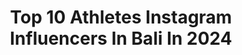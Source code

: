 ---
title: Top 10 Athletes Instagram Influencers In Bali In 2024
description: >-
  Find top athletes Instagram influencers in Bali in 2024. Most popular hashtags: #bali #indonesia #canggu #baliindonesia.
platform: Instagram
hits: 14
text_top: Analyze the best Instagram influencers on inBeat.
text_bottom: inBeat aggregates 14 Instagram influencers like this in Bali, Indonesia for you to connect with.
profiles:
  - username: "bobbyida"
    fullname: >-
      ⏩2Ninefit Indonesia⏪
    bio: >-
      Youtube 🇮🇩 2NINEFIT INDONESIA 🇮🇩 Model / Athlete / Content Creator ANS Performance Athlete Bali | Indonesia Inspire 🔥 | Motivate 🚀 | Transform 🔁
    location: "Indonesia"
    followers: 562616
    engagement: 168
    commentsToLikes: 0.040239
    id: ck5zkkpwyjno50i14s7rwxzhi
    verified: true
    hashtags: "#beratbadanideal, #tipsfitness, #turunbb, #makanandiet"
  - username: "toniwiththetats"
    fullname: >-
      Toni Mosche-Callahan
    bio: >-
      creatives head • photographer • trans athlete 22 • Bali 🔜 NYC/NJ taking L’s so you don’t have to x 🩶
    location: "Indonesia"
    followers: 10161
    engagement: 115
    commentsToLikes: 0.059238
    id: ck5c2gdqwx7i50i11r8a3o8a0
    verified: false
    hashtags: "#reels, #indonesia, #bali, #balifitness"
  - username: "lerby12"
    fullname: >-
      Lerby eliandry pong babu
    bio: >-
      Athlete Football player (striker) Bali united 🔴⚪⚫ Tuhan yesus memberkati🙏😇 👰 risma, @30r12 📩 DM for business
    location: "Indonesia"
    followers: 115154
    engagement: 255
    commentsToLikes: 0.010835
    id: ck5cedoi9ktto0i11nn2pyg97
    verified: false
    hashtags: "#bluetooth, #halamadrid, #familytime, #myfamily"
  - username: "taniarasidi"
    fullname: >-
      Tania Rasidi
    bio: >-
      You get served what you deserve Business: rasiditania@gmail.com 📍@pebasketkembar
    location: "Indonesia"
    followers: 8090
    engagement: 592
    commentsToLikes: 0.015753
    id: ck6tjfcq92lys0j71qmt351nb
    verified: false
    hashtags: "#generasitrading, #fbstrade, #twins, #copytrade"
  - username: "arlenws"
    fullname: >-
      Arie Febrian Hutajulu
    bio: >-
      @fortis.calisthenics Athlete @reebokindonesia Philippians 4 : 13 Calisthenics
    location: "Indonesia"
    followers: 10881
    engagement: 809
    commentsToLikes: 0.040693
    id: ck5hks2bkiyms0i11jpehatcy
    verified: false
    hashtags: "#fortiscalisthenics, #teammass, #teammuscletech, #teammuscletechindonesia"
  - username: "xtinmilan"
    fullname: >-
      Christin Wijaya
    bio: >-
      Triathlete | Ultra Endurance Athlete l i 🖤 sports (lg suka gunung) Mom of Milan & 5 of 🐱#xtinmilan @cannondale.id @wahoofitness.id @ @oakley
    location: "Indonesia"
    followers: 20879
    engagement: 166
    commentsToLikes: 0.097473
    id: ck5q87wwv4v2i0i11xfedvjy3
    verified: false
    hashtags: "#elevaterope, #mommystrong, #momlife, #mom"
  - username: "hijrah_bara"
    fullname: >-
      hijrah bara
    bio: >-
      - BA Of @beningsclinic_jakarta @bening__skincare -team @suplemenfitnesid & @sfidnfits Sponsored Athlete
    location: "Indonesia"
    followers: 144963
    engagement: 217
    commentsToLikes: 0.019418
    id: ckaounl5d11yo0i78ozdy9amh
    verified: false
    hashtags: "#sahabatbening, #beningsekarang, #skintreatment, #oaseindonesia1212"
  - username: "danielhasulyo"
    fullname: >-
      Daniel Hasulyo
    bio: >-
      🏆SUP World Champion 🇭🇺 Professional Athlete @starboardsup https://sup.star-board.com/ @compressport @timotrunks
    location: "Indonesia"
    followers: 10889
    engagement: 413
    commentsToLikes: 0.025276
    id: ck0u8luc37p6a0i19jiynfink
    verified: false
    hashtags: "#timotrunks, #danielhasulyo, #canggu, #bali"
  - username: "karinamanik"
    fullname: >-
      A.A.Istri Karina Manik S.Sn
    bio: >-
      🇲🇨 Miss Universe Indonesia favorite 2011 🇲🇨 Miss Bali 2011 🇲🇨 3RU Miss Harmony World2017 @theavocadofactory @bb52burgers @hippiefishbali @theshadypig
    location: "Indonesia"
    followers: 32367
    engagement: 217
    commentsToLikes: 0.012883
    id: ck0w1ekbaiy730i1988s3qbd1
    verified: false
    hashtags: "#success, #bali, #stage, #island"
  - username: "simi.kowalski"
    fullname: >-
      SIMIKOWALSKI
    bio: >-
      🌈🦋🦁 EQUALITY #keepshining Model |Artist | Actor | Former Athlete | TV- Face | Yoga-Teacher 🔥 collab: 📧simikowalski44@gmail.com
    location: "Indonesia"
    followers: 176756
    engagement: 370
    commentsToLikes: 0.011450
    id: ck5c3vy9l05s70i11m4z99p4e
    verified: true
    hashtags: "#movement, #moveyourbody, #awareness, #si90dayschallenge"
---